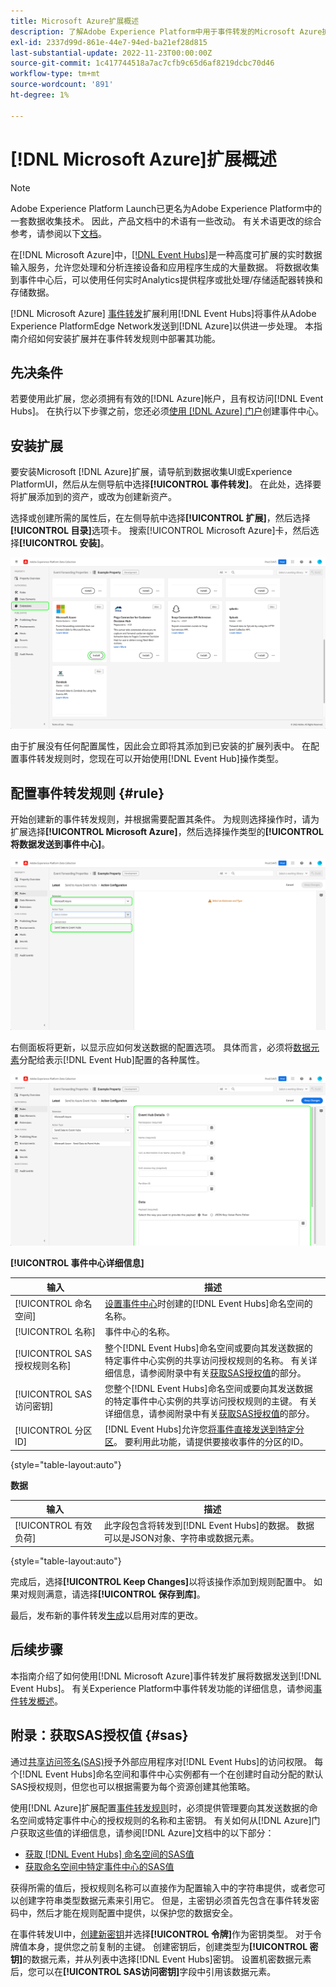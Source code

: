 ```yaml
---
title: Microsoft Azure扩展概述
description: 了解Adobe Experience Platform中用于事件转发的Microsoft Azure扩展。
exl-id: 2337d99d-861e-44e7-94ed-ba21ef28d815
last-substantial-update: 2022-11-23T00:00:00Z
source-git-commit: 1c417744518a7ac7cfb9c65d6af8219dcbc70d46
workflow-type: tm+mt
source-wordcount: '891'
ht-degree: 1%

---
```


# [!DNL Microsoft Azure]扩展概述

>[!NOTE]
>
>Adobe Experience Platform Launch已更名为Adobe Experience Platform中的一套数据收集技术。 因此，产品文档中的术语有一些改动。 有关术语更改的综合参考，请参阅以下[文档](../../../term-updates.md)。

在[!DNL Microsoft Azure]中，[[!DNL Event Hubs]](https://azure.microsoft.com/en-us/products/event-hubs/#overview)是一种高度可扩展的实时数据输入服务，允许您处理和分析连接设备和应用程序生成的大量数据。 将数据收集到事件中心后，可以使用任何实时Analytics提供程序或批处理/存储适配器转换和存储数据。

[!DNL Microsoft Azure] [事件转发](../../../ui/event-forwarding/overview.md)扩展利用[!DNL Event Hubs]将事件从Adobe Experience PlatformEdge Network发送到[!DNL Azure]以供进一步处理。 本指南介绍如何安装扩展并在事件转发规则中部署其功能。

## 先决条件

若要使用此扩展，您必须拥有有效的[!DNL Azure]帐户，且有权访问[!DNL Event Hubs]。 在执行以下步骤之前，您还必须[使用 [!DNL Azure] 门户](https://learn.microsoft.com/en-us/azure/event-hubs/event-hubs-create)创建事件中心。

## 安装扩展

要安装Microsoft [!DNL Azure]扩展，请导航到数据收集UI或Experience PlatformUI，然后从左侧导航中选择&#x200B;**[!UICONTROL 事件转发]**。 在此处，选择要将扩展添加到的资产，或改为创建新资产。

选择或创建所需的属性后，在左侧导航中选择&#x200B;**[!UICONTROL 扩展]**，然后选择&#x200B;**[!UICONTROL 目录]**&#x200B;选项卡。 搜索[!UICONTROL Microsoft Azure]卡，然后选择&#x200B;**[!UICONTROL 安装]**。

![正在为数据收集UI中的[!UICONTROL Microsoft Azure]扩展选择[!UICONTROL 安装]按钮。](../../../images/extensions/server/azure/install.png)

由于扩展没有任何配置属性，因此会立即将其添加到已安装的扩展列表中。 在配置事件转发规则时，您现在可以开始使用[!DNL Event Hub]操作类型。

## 配置事件转发规则 {#rule}

开始创建新的事件转发规则，并根据需要配置其条件。 为规则选择操作时，请为扩展选择&#x200B;**[!UICONTROL Microsoft Azure]**，然后选择操作类型的&#x200B;**[!UICONTROL 将数据发送到事件中心]**。

![正在为数据收集UI中的规则选择[!UICONTROL 将数据发送到事件中心]操作类型。](../../../images/extensions/server/azure/select-action-type.png)

右侧面板将更新，以显示应如何发送数据的配置选项。 具体而言，必须将[数据元素](../../../ui/managing-resources/data-elements.md)分配给表示[!DNL Event Hub]配置的各种属性。

![&#x200B; UI中显示的[!UICONTROL 将数据发送到事件中心]操作类型的配置选项。](../../../images/extensions/server/azure/event-hub-details.png)

**[!UICONTROL 事件中心详细信息]**

| 输入 | 描述 |
| --- | --- |
| [!UICONTROL 命名空间] | [设置事件中心](https://learn.microsoft.com/en-us/azure/event-hubs/event-hubs-create#create-an-event-hubs-namespace)时创建的[!DNL Event Hubs]命名空间的名称。 |
| [!UICONTROL 名称] | 事件中心的名称。 |
| [!UICONTROL SAS授权规则名称] | 整个[!DNL Event Hubs]命名空间或要向其发送数据的特定事件中心实例的共享访问授权规则的名称。 有关详细信息，请参阅附录中有关[获取SAS授权值](#sas)的部分。 |
| [!UICONTROL SAS访问密钥] | 您整个[!DNL Event Hubs]命名空间或要向其发送数据的特定事件中心实例的共享访问授权规则的主键。 有关详细信息，请参阅附录中有关[获取SAS授权值](#sas)的部分。 |
| [!UICONTROL 分区ID] | [!DNL Event Hubs]允许您[将事件直接发送到特定分区](https://learn.microsoft.com/en-us/azure/architecture/reference-architectures/event-hubs/partitioning-in-event-hubs-and-kafka)。 要利用此功能，请提供要接收事件的分区的ID。 |

{style="table-layout:auto"}

**数据**

| 输入 | 描述 |
| --- | --- |
| [!UICONTROL 有效负荷] | 此字段包含将转发到[!DNL Event Hubs]的数据。 数据可以是JSON对象、字符串或数据元素。 |

{style="table-layout:auto"}

完成后，选择&#x200B;**[!UICONTROL Keep Changes]**&#x200B;以将该操作添加到规则配置中。 如果对规则满意，请选择&#x200B;**[!UICONTROL 保存到库]**。

最后，发布新的事件转发[生成](../../../ui/publishing/builds.md)以启用对库的更改。

## 后续步骤

本指南介绍了如何使用[!DNL Microsoft Azure]事件转发扩展将数据发送到[!DNL Event Hubs]。 有关Experience Platform中事件转发功能的详细信息，请参阅[事件转发概述](../../../ui/event-forwarding/overview.md)。

## 附录：获取SAS授权值 {#sas}

通过[共享访问签名(SAS)](https://learn.microsoft.com/en-us/azure/event-hubs/authorize-access-shared-access-signature)授予外部应用程序对[!DNL Event Hubs]的访问权限。 每个[!DNL Event Hubs]命名空间和事件中心实例都有一个在创建时自动分配的默认SAS授权规则，但您也可以根据需要为每个资源创建其他策略。

使用[!DNL Azure]扩展配置[事件转发规则](#rule)时，必须提供管理要向其发送数据的命名空间或特定事件中心的授权规则的名称和主密钥。 有关如何从[!DNL Azure]门户获取这些值的详细信息，请参阅[!DNL Azure]文档中的以下部分：

* [获取 [!DNL Event Hubs] 命名空间的SAS值](https://learn.microsoft.com/en-us/azure/event-hubs/event-hubs-get-connection-string#connection-string-for-a-namespace)
* [获取命名空间中特定事件中心的SAS值](https://learn.microsoft.com/en-us/azure/event-hubs/event-hubs-get-connection-string#connection-string-for-a-specific-event-hub-in-a-namespace)

获得所需的值后，授权规则名称可以直接作为配置输入中的字符串提供，或者您可以创建字符串类型数据元素来引用它。 但是，主密钥必须首先包含在事件转发密码中，然后才能在规则配置中提供，以保护您的数据安全。

在事件转发UI中，[创建新密钥](../../../ui/event-forwarding/secrets.md)并选择&#x200B;**[!UICONTROL 令牌]**&#x200B;作为密钥类型。 对于令牌值本身，提供您之前复制的主键。 创建密钥后，创建类型为&#x200B;**[!UICONTROL 密钥]**&#x200B;的数据元素，并从列表中选择[!DNL Event Hubs]密钥。 设置机密数据元素后，您可以在&#x200B;**[!UICONTROL SAS访问密钥]**&#x200B;字段中引用该数据元素。
